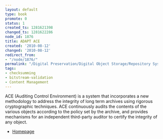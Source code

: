 ```yaml
---
layout: default
type: book
promote: 0
status: 1
created_ts: 1281621398
changed_ts: 1281622286
node_id: 1876
title: ADAPT ACE
created: '2010-08-12'
changed: '2010-08-12'
redirect_from:
- "/node/1876/"
permalink: "/Digital Preservation/Digital Object Storage/Repository Systems/adapt_ace/"
tags:
- checksumming
- bitstream-validation
- Content Management
---
```

ACE (Auditing Control Environment) is a system that incorporates a new methodology to address the integrity of long term archives using rigorous cryptographic techniques. ACE continuously audits the contents of the various objects according to the policy set by the archive, and provides mechanisms for an independent third-party auditor to certify the integrity of any object. 

* [Homepage](https://wiki.umiacs.umd.edu/adapt/index.php/Ace)

